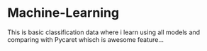 # Machine-Learning
This is basic classification data where i learn using all models and comparing with Pycaret whisch is awesome feature...
